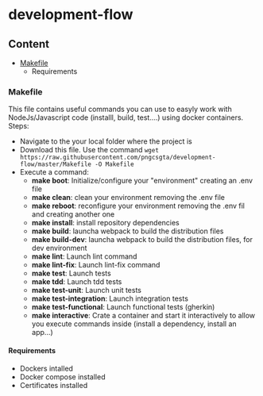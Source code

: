 # development-flow

## Content
+ [Makefile](#Makefile)
    + Requirements 

### Makefile
This file contains useful commands you can use to easyly work with NodeJs/Javascript code (installl, build, test....) using docker containers.
Steps:
+ Navigate to the your local folder where the project is
+ Download this file. Use the command `wget https://raw.githubusercontent.com/pngcsgta/development-flow/master/Makefile -O Makefile`
+ Execute a command:
	+ **make boot**: Initialize/configure your "environment" creating an .env file
	+ **make clean**: clean your environment removing the .env file
	+ **make reboot**: reconfigure your environment removing the .env fil and creating another one
	+ **make install**: install repository dependencies
	+ **make build**: launcha webpack to build the distribution files
	+ **make build-dev**: launcha webpack to build the distribution files, for dev environment
	+ **make lint**: Launch lint command
	+ **make lint-fix**: Launch lint-fix command
	+ **make test**: Launch tests
	+ **make tdd**: Launch tdd tests
	+ **make test-unit**: Launch unit tests
	+ **make test-integration**: Launch integration tests
	+ **make test-functional**: Launch functional tests (gherkin)
	+ **make interactive**: Crate a container and start it interactively to allow you execute commands inside (install a dependency, install an app...)

#### Requirements
+ Dockers intalled
+ Docker compose installed
+ Certificates installed
